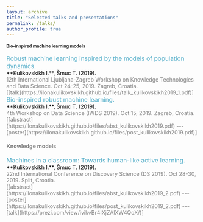 ```yaml
---
layout: archive
title: "Selected talks and presentations"
permalink: /talks/
author_profile: true
---
```

<span style = "font-size: 80%;">

#### Bio-inspired machine learning models
<span style="color:#52adc8; font-size:16px;">
Robust machine learning inspired by the models of population dynamics.<br/>
<span style="color:black; font-size:14px;">
**Kulikovskikh I.**, Šmuc T. (2019). <br/>
<span style="color:gray">
12th International Ljubljana-Zagreb Workshop on Knowledge Technologies and Data Science. Oct 24-25, 2019. Zagreb, Croatia.<br/>
[[talk](https://ilonakulikovskikh.github.io/files/talk_kulikovskikh2019_1.pdf)]

<span style="color:#52adc8; font-size:16px;">
Bio-inspired robust machine learning.<br/>
<span style="color:black; font-size:14px;">
**Kulikovskikh I.**, Šmuc T. (2019). <br/>
<span style="color:gray">
4th Workshop on Data Science (IWDS 2019). Oct 15, 2019. Zagreb, Croatia.<br/>
[[abstract](https://ilonakulikovskikh.github.io/files/abst_kulikovskikh2019.pdf) ---
[poster](https://ilonakulikovskikh.github.io/files/post_kulikovskikh2019.pdf)] 

#### Knowledge models
<span style="color:#52adc8; font-size:16px;">
Machines in a classroom: Towards human-like active learning.<br/>
<span style="color:black; font-size:14px;">
**Kulikovskikh I.**, Šmuc T. (2019). <br/>
<span style="color:gray">
22nd International Conference on Discovery Science (DS 2019). Oct 28-30, 2019. Split, Croatia.<br/>
[[abstract](https://ilonakulikovskikh.github.io/files/abst_kulikovskikh2019_2.pdf) ---
[poster](https://ilonakulikovskikh.github.io/files/post_kulikovskikh2019_2.pdf) ---
[talk](https://prezi.com/view/ivikvBr4IXjZAlXW4QoX/)]


